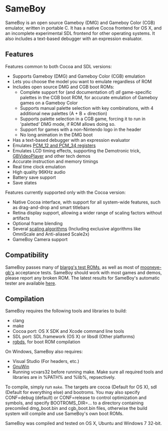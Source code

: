 # SameBoy

SameBoy is an open source Gameboy (DMG) and Gameboy Color (CGB) emulator, written in portable C. It has a native Cocoa frontend for OS X, and an incomplete experimental SDL frontend for other operating systems. It also includes a text-based debugger with an expression evaluator.

## Features
Features common to both Cocoa and SDL versions:
 * Supports Gameboy (DMG) and Gameboy Color (CGB) emulation
 * Lets you choose the model you want to emulate regardless of ROM
 * Includes open source DMG and CGB boot ROMs:
   * Complete support for (and documentation of) *all* game-specific palettes in the CGB boot ROM, for accurate emulation of Gameboy games on a Gameboy Color
   * Supports manual palette selection with key combinations, with 4 additional new palettes (A + B + direction)
   * Supports palette selection in a CGB game, forcing it to run in 'paletted' DMG mode, if ROM allows doing so.
   * Support for games with a non-Nintendo logo in the header
   * No long animation in the DMG boot
 * Has a text-based debugger with an expression evaluator
 * Emulates [PCM_12 and PCM_34 registers](https://github.com/LIJI32/GBVisualizer)
 * Emulates LCD timing effects, supporting the Demotronic trick, [GBVideoPlayer](https://github.com/LIJI32/GBVideoPlayer) and other tech demos
 * Accurate instruction and memory timings
 * Real time clock emulation
 * High quality 96KHz audio
 * Battery save support
 * Save states

Features currently supported only with the Cocoa version:
 * Native Cocoa interface, with support for all system-wide features, such as drag-and-drop and smart titlebars
 * Retina display support, allowing a wider range of scaling factors without artifacts
 * Optional frame blending
 * Several [scaling algorithms](SCALING.md) (Including exclusive algorithms like OmniScale and Anti-aliased Scale2x)
 * GameBoy Camera support

## Compatibility
SameBoy passes many of [blargg's test ROMs](http://gbdev.gg8.se/wiki/articles/Test_ROMs#Blargg.27s_tests), as well as most of [mooneye-gb's](https://github.com/Gekkio/mooneye-gb) acceptance tests. SameBoy should work with most games and demos, please report any broken ROM. The latest results for SameBoy's automatic tester are available [here](http://htmlpreview.github.io/?https://github.com/LIJI32/SameBoy/blob/automation_results/results.html).

## Compilation
SameBoy requires the following tools and libraries to build:
 * clang
 * make
 * Cocoa port: OS X SDK and Xcode command line tools
 * SDL port: SDL.framework (OS X) or libsdl (Other platforms)
 * [rgbds](https://github.com/bentley/rgbds/releases/), for boot ROM compilation

On Windows, SameBoy also requires:
 * Visual Studio (For headers, etc.)
 * [GnuWin](http://gnuwin32.sourceforge.net/)
 * Running vcvars32 before running make. Make sure all required tools and libraries are in %PATH% and %lib%, repsectively.

To compile, simply run `make`. The targets are cocoa (Default for OS X), sdl (Default for everything else) and bootroms. You may also specify CONF=debug (default) or CONF=release to control optimization and symbols, and specify BOOTROMS_DIR=... to a directory containing precomiled dmg_boot.bin and cgb_boot.bin files, otherwise the build system will compile and use SameBoy's own boot ROMs.

SameBoy was compiled and tested on OS X, Ubuntu and Windows 7 32-bit.
